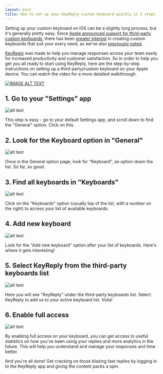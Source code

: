 ```yaml
---
layout: post
title: How to set up your KeyReply custom keyboard quickly in 5 steps
---
```

Setting up your custom keyboard on iOS can be a slightly long process, but it's generally pretty easy. Since [Apple announced support for third-party custom keyboards](http://www.apple.com/ios/whats-new/quicktype/), there has been [greater interest](http://appleinsider.com/articles/14/11/12/roundup-the-best-third-party-keyboards-for-ios-8-) in creating custom keyboards that suit your every need, as we've also [previously noted](http://keyreply.com/blog/Our-Keyboard-picks/).

[KeyReply](http://www.keyreply.com) was made to help you manage responses across your team easily for increased productivity and customer satisfaction. So in order to help you get you all ready to start using KeyReply, here are the step-by-step instructions on setting up a third-party/custom keyboard on your Apple device. You can watch the video for a more detailed walkthrough.

[![IMAGE ALT TEXT](http://i.imgur.com/qiJlfCG.png)](http://www.youtube.com/watch?v=nylZ6gtl9q0 "KeyReply Alpha User Signup Flow")

## 1. Go to your "Settings" app 
![alt text](/blog/images/Setup_Step1_Settings.png  "Go to iOS settings app") 

This step is easy - go to your default Settings app, and scroll down to find the "General" option. Click on this.

## 2. Look for the Keyboard option in "General" 
![alt text](/blog/images/Setup_Step2_General.png  "In General, look for Keyboards") 

Once in the General option page, look for "Keyboard", an option down the list. So far, so good.

## 3. Find all keyboards in "Keyboards" 
![alt text](/blog/images/Setup_Step3_AllKeyboards.png  "In Keyboards, click on Keyboards") 

Click on the "Keyboards" option (usually top of the list, with a number on the right) to access your list of available keyboards.

## 4. Add new keyboard
![alt text](/blog/images/Setup_Step4_AddKeyboards.png  "After Keyboards list, Add new keyboard") 

Look for the "Add new keyboard" option after your list of keyboards. Here's where it gets interesting!

## 5. Select KeyReply from the third-party keyboards list
![alt text](/blog/images/Setup_Step5_EnableThirdParty.png  "Select KeyReply from the third-party keyboards list") 

Here you will see "KeyReply" under the third-party keyboards list. Select KeyReply to add us to your active keyboard list. Voila!

## 6. Enable full access
![alt text](/blog/images/Setup_Step6_EnableAccess.png  "Enable full access to get access to statistics") 

By enabling full access on your keyboard, you can get access to useful statistics on how you've been using your replies and more analytics in the future. This will help you understand and manage your responses and time better.

And you're all done! Get cracking on those blazing fast replies by logging in to the KeyReply app and giving the content packs a spin.
